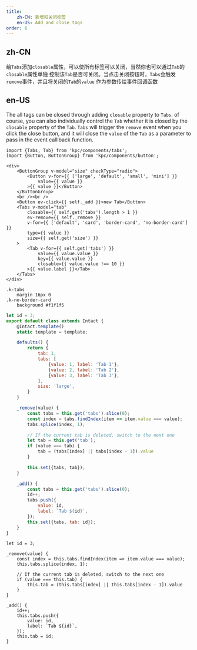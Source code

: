 ```yaml
---
title: 
    zh-CN: 新增和关闭标签
    en-US: Add and close tags
order: 6
---
```


## zh-CN

给`Tabs`添加`closable`属性，可以使所有标签可以关闭，当然你也可以通过`Tab`的`closable`属性单独
控制该`Tab`是否可关闭。当点击关闭按钮时，`Tabs`会触发`remove`事件，并且将关闭的`Tab`的`value`
作为参数传给事件回调函数

## en-US

The all tags can be closed through adding `closable` property to `Tabs`. of course, you can also individually control the `Tab` whether it is closed by the `closable` property of the `Tab`. `Tabs` will trigger the `remove` event when you click the close button, and it will close the `value` of the `Tab` as a parameter to pass in the event calllback function.

```vdt
import {Tabs, Tab} from 'kpc/components/tabs';
import {Button, ButtonGroup} from 'kpc/components/button';

<div>
    <ButtonGroup v-model="size" checkType="radio">
        <Button v-for={{ ['large', 'default', 'small', 'mini'] }}
            value={{ value }}
        >{{ value }}</Button>
    </ButtonGroup>
    <br /><br />
    <Button ev-click={{ self._add }}>new Tab</Button>
    <Tabs v-model="tab"
        closable={{ self.get('tabs').length > 1 }}
        ev-remove={{ self._remove }}
        v-for={{ ['default', 'card', 'border-card', 'no-border-card'] }}
        type={{ value }}
        size={{ self.get('size') }}
    >
        <Tab v-for={{ self.get('tabs') }}
            value={{ value.value }}
            key={{ value.value }}
            closable={{ value.value !== 10 }}
        >{{ value.label }}</Tab>
    </Tabs>
</div>
```

```styl
.k-tabs
    margin 16px 0
.k-no-border-card
    background #f1f1f5
```

```js
let id = 3;
export default class extends Intact {
    @Intact.template()
    static template = template;

    defaults() {
        return {
            tab: 1,
            tabs: [
                {value: 1, label: 'Tab 1'},
                {value: 2, label: 'Tab 2'},
                {value: 3, label: 'Tab 3'},
            ],
            size: 'large',
        }
    }

    _remove(value) {
        const tabs = this.get('tabs').slice(0);
        const index = tabs.findIndex(item => item.value === value);
        tabs.splice(index, 1);

        // If the current tab is deleted, switch to the next one
        let tab = this.get('tab');
        if (value === tab) {
            tab = (tabs[index] || tabs[index - 1]).value
        }

        this.set({tabs, tab});
    }

    _add() {
        const tabs = this.get('tabs').slice(0);
        id++;
        tabs.push({
            value: id,
            label: `Tab ${id}`,
        });
        this.set({tabs, tab: id});
    }
}
```

```js-head
let id = 3;
```


```vue-methods
_remove(value) {
    const index = this.tabs.findIndex(item => item.value === value);
    this.tabs.splice(index, 1);

    // If the current tab is deleted, switch to the next one
    if (value === this.tab) {
        this.tab = (this.tabs[index] || this.tabs[index - 1]).value
    }
}

_add() {
    id++;
    this.tabs.push({
        value: id,
        label: `Tab ${id}`,
    });
    this.tab = id;
}
```

